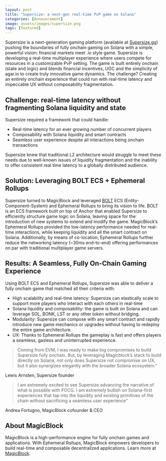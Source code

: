 ```yaml
---
layout: post
title: "Supersize: a next-gen real-time PvP game on Solana"
categories: [Announcement]
image: assets/images/supersize.png
tags: [featured]
---
```


Supersize is a next-generation gaming platform (available at [Supersize.gg](http://supersize.gg:3000/)) pushing the boundaries of fully onchain gaming on Solana with a simple, powerful vision: financial markets meet .io style game. Supersize is developing a real-time multiplayer experience where users compete for resources in a customizable PvP setting. The game is built entirely onchain (state and logic) and blends financial incentives, UGC and the simplicity of agar.io to create truly innovative game dynamics. The challenge? Creating an entirely onchain experience that could run with real-time latency and impeccable UX without composability fragmentation.

## Challenge: real-time latency without fragmenting Solana liquidity and state

Supersize required a framework that could handle:

- Real-time latency for an ever growing number of concurrent players
- Composability with Solana liquidity and smart contracts
- Seamless user experience despite all interactions being onchain transactions

Supersize knew that traditional L2 architecture would struggle to meet these needs due to  well-known issues of liquidity fragmentation and the inability to offer consistent real time latency to a globally distributed audience.

## Solution: Leveraging BOLT ECS + Ephemeral Rollups

Supersize turned to MagicBlock and leveraged [BOLT](https://docs.magicblock.gg/Build/Bolt/introduction) ECS (Entity-Component-System) and Ephemeral Rollups to bring its vision to life. BOLT is an ECS framework built on top of Anchor that enabled Supersize to efficiently structure game logic on Solana, leaving space for the introduction of new systems to extend and modify the game. MagicBlock’s Ephemeral Rollups provided the low-latency performance needed for real-time interactions, while keeping liquidity and all the smart contract on Solana. Additionally, by means of co-location, Ephemeral Rollups further reduce the networking latency (~30ms end-to-end) offering performances on par with traditional multiplayer game servers.

## Results: A Seamless, Fully On-Chain Gaming Experience

Using BOLT ECS and Ephemeral Rollups, Supersize was able to deliver a fully onchain game that matched all their criteria with:
    
- High scalability and real-time latency: Supersize can elastically scale to support more players who interact with each others in real-time
- Solana liquidity and composability: the game is built on Solana and can leverage SOL, BONK, LST or any other token without bridging.
- Modularity: Supersize can compose with any smart contract and rapidly introduce new game mechanics or upgrades without having to redeploy the entire game architecture.
- UX: Thanks to Ephemeral Rollups the gameplay is fast and offers players a seamless, gasless and uninterrupted experience.

> Coming from EVM, I was ready to make big compromises to build Supersize fully onchain. But, by leveraging Magicblock’s stack to build directly on Solana, not only does Supersize not compromise on UX, but it also synergizes elegantly with the broader Solana ecosystem." 

Lewis Arnsten, Supersize founder

> I am extremely excited to see Supersize advancing the narrative of what is possible with FOCG. I am extremely bullish on Solana-first experiences that tap into the liquidity and existing primitives of the chain without sacrificing a seamless user experience"

Andrea Fortugno, MagicBlock cofounder & CEO 

## About MagicBlock
MagicBlock is a high-performance engine for fully onchain games and applications. With Ephemeral Rollups, MagicBlock empowers developers to build real-time and composable decentralized applications.
Learn more at [MagicBlock](https://docs.magicblock.gg/).

